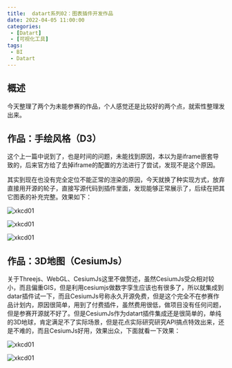 ```yaml
---
title:  datart系列02：图表插件开发作品
date: 2022-04-05 11:00:00
categories: 
 - [Datart]
 - [可视化工具]
tags:
 - BI
 - Datart
---
```


## 概述

今天整理了两个为未能参赛的作品，个人感觉还是比较好的两个点，就索性整理发出来。

<!--more-->

## 作品：手绘风格（D3）

这个上一篇中说到了，也是时间的问题，未能找到原因，本以为是iframe嵌套导致的，后来官方给了去掉iframe的配置的方法进行了尝试，发现不是这个原因。

其实到现在也没有完全定位不能正常的渲染的原因，今天就换了种实现方式，放弃直接用开源的轮子，直接写源代码到插件里面，发现能够正常展示了，后续在把其它图表的补充完整。效果如下：

![xkcd01](https://cdn.disscode.cn/blog/datart/02/xkcd01.jpg)

![xkcd01](https://cdn.disscode.cn/blog/datart/02/xkcd02.jpg)

![xkcd01](https://cdn.disscode.cn/blog/datart/02/xkcd03.jpg)

## 作品：3D地图（CesiumJs）

关于Threejs、WebGL、CesiumJs这里不做赘述，虽然CesiumJs受众相对较小，而且偏重GIS，但是利用cesiumjs做数字孪生应该也有很多了，所以就集成到datar插件试一下，而且CesiumJs号称永久开源免费，但是这个完全不在参赛作品计划内，原因很简单，用到了付费插件，虽然费用很低，做项目没有任何问题，但是参赛开源就不好了。但是CesiumJs作为datart插件集成还是很简单的，单纯的3D地球，肯定满足不了实际场景，但是花点实际研究研究API搞点特效出来，还是不难的，而且CesiumJs好用，效果出众，下面就看一下效果：

![xkcd01](https://cdn.disscode.cn/blog/datart/02/cesium01.jpg)

![xkcd01](https://cdn.disscode.cn/blog/datart/02/cesium04.jpg)
